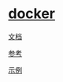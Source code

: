# [docker](https://www.docker.com/)

[文档](https://docs.docker.com/get-started/overview/)

[参考](https://docs.docker.com/reference/)

[示例](https://docs.docker.com/samples/)

